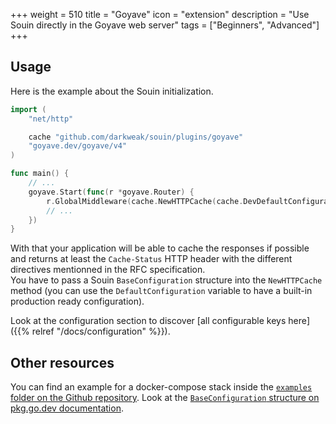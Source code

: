 +++
weight = 510
title = "Goyave"
icon = "extension"
description = "Use Souin directly in the Goyave web server"
tags = ["Beginners", "Advanced"]
+++

## Usage
Here is the example about the Souin initialization.
```go
import (
	"net/http"

	cache "github.com/darkweak/souin/plugins/goyave"
	"goyave.dev/goyave/v4"
)

func main() {
	// ...
	goyave.Start(func(r *goyave.Router) {
		r.GlobalMiddleware(cache.NewHTTPCache(cache.DevDefaultConfiguration).Handle)
		// ...
	})
}
```
With that your application will be able to cache the responses if possible and returns at least the `Cache-Status` HTTP header with the different directives mentionned in the RFC specification.  
You have to pass a Souin `BaseConfiguration` structure into the `NewHTTPCache` method (you can use the `DefaultConfiguration` variable to have a built-in production ready configuration).  

Look at the configuration section to discover [all configurable keys here]({{% relref "/docs/configuration" %}}).

Other resources
---------------
You can find an example for a docker-compose stack inside the [`examples` folder on the Github repository](https://github.com/darkweak/souin/tree/master/plugins/goyave/examples).
Look at the [`BaseConfiguration` structure on pkg.go.dev documentation](https://pkg.go.dev/github.com/darkweak/souin/pkg/middleware#BaseConfiguration).

